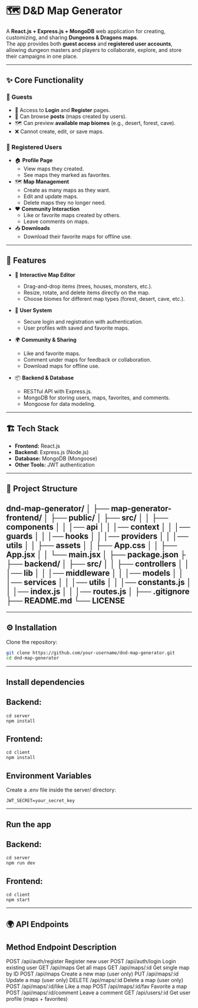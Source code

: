 # 🗺️ D&D Map Generator  

A **React.js + Express.js + MongoDB** web application for creating, customizing, and sharing **Dungeons & Dragons maps**.  
The app provides both **guest access** and **registered user accounts**, allowing dungeon masters and players to collaborate, explore, and store their campaigns in one place.  

---

## ✨ Core Functionality  

### 👤 Guests  
- 🔑 Access to **Login** and **Register** pages.  
- 📰 Can browse **posts** (maps created by users).  
- 🗺️ Can preview **available map biomes** (e.g., desert, forest, cave).  
- ❌ Cannot create, edit, or save maps.  

### 🧙 Registered Users  
- 🏠 **Profile Page**  
  - View maps they created.  
  - See maps they marked as favorites.  
- 🗺️ **Map Management**  
  - Create as many maps as they want.  
  - Edit and update maps.  
  - Delete maps they no longer need.  
- ❤️ **Community Interaction**  
  - Like or favorite maps created by others.  
  - Leave comments on maps.  
- 📥 **Downloads**  
  - Download their favorite maps for offline use.  

---

## 🚀 Features  

- 🎨 **Interactive Map Editor**  
  - Drag-and-drop items (trees, houses, monsters, etc.).  
  - Resize, rotate, and delete items directly on the map.  
  - Choose biomes for different map types (forest, desert, cave, etc.).  

- 👥 **User System**  
  - Secure login and registration with authentication.  
  - User profiles with saved and favorite maps.  

- 🌍 **Community & Sharing**  
  - Like and favorite maps.  
  - Comment under maps for feedback or collaboration.  
  - Download maps for offline use.  

- 📦 **Backend & Database**  
  - RESTful API with Express.js.  
  - MongoDB for storing users, maps, favorites, and comments.  
  - Mongoose for data modeling.  

---

## 🏗️ Tech Stack  

- **Frontend:** React.js  
- **Backend:** Express.js (Node.js)  
- **Database:** MongoDB (Mongoose)  
- **Other Tools:** JWT authentication

---

## 📂 Project Structure  

dnd-map-generator/
│
├── map-generator-frontend/
│ ├── public/
│ ├── src/
│ │ ├── components
│ │ │── api
│ │ │── context
│ │ │── guards
│ │ │── hooks
│ │ │── providers
│ │ │── utils
│ │ ├── assets
│ │ ├── App.css
│ │ ├── App.jsx 
│ │ └── main.jsx 
│ ├── package.json
├
├── backend/
│ ├── src/
│ │ ├── controllers
│ │ │── lib
│ │ │── middleware
│ │ │── models
│ │ │── services
│ │ │── utils
│ │ │── constants.js
│ │ │── index.js
│ │ │── routes.js
│
├── .gitignore
├── README.md
└── LICENSE
---
---

## ⚙️ Installation  

Clone the repository:  

```bash
git clone https://github.com/your-username/dnd-map-generator.git
cd dnd-map-generator
```
---

## Install dependencies

## Backend:
```
cd server
npm install
```

## Frontend:
```
cd client
npm install
```

## Environment Variables

Create a .env file inside the server/ directory:
```
JWT_SECRET=your_secret_key
```

---

## Run the app

## Backend:
```
cd server
npm run dev
```

## Frontend:
```
cd client
npm start
```
---

## 🌍 API Endpoints

## Method	     Endpoint	              Description

POST	       /api/auth/register	    Register new user
POST	       /api/auth/login	      Login existing user
GET	         /api/maps	            Get all maps
GET	         /api/maps/:id	        Get single map by ID
POST	       /api/maps	            Create a new map (user only)
PUT	         /api/maps/:id	        Update a map (user only)
DELETE	     /api/maps/:id	        Delete a map (user only)
POST	       /api/maps/:id/like	    Like a map
POST         /api/maps/:id/fav	    Favorite a map
POST	       /api/maps/:id/comment	Leave a comment
GET	         /api/users/:id        	Get user profile (maps + favorites)
